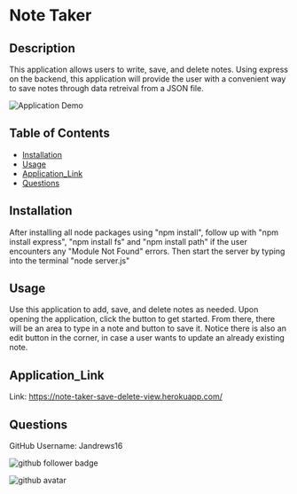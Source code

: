 # Note Taker

## Description
This application allows users to write, save, and delete notes. Using express on the backend, this application will provide the user with a convenient way to save notes through data retreival from a JSON file.

![Application Demo](./public/assets/demo/demo.gif)

## Table of Contents
- [Installation](#Installation)
- [Usage](#Usage)
- [Application_Link](#Application_Link)
- [Questions](#Questions)

## Installation
After installing all node packages using "npm install", follow up with "npm install express", "npm install fs" and "npm install path" if the user encounters any "Module Not Found" errors. Then start the server by typing into the terminal "node server.js"

## Usage
Use this application to add, save, and delete notes as needed. Upon opening the application, click the button to get started. From there, there will be an area to type in a note and button to save it. Notice there is also an edit button in the corner, in case a user wants to update an already existing note.

## Application_Link

Link: https://note-taker-save-delete-view.herokuapp.com/

## Questions
GitHub Username: Jandrews16

![github follower badge](https://img.shields.io/github/followers/Jandrews16?color=blue&style=social)

![github avatar](https://avatars3.githubusercontent.com/u/64562140?v=4)
